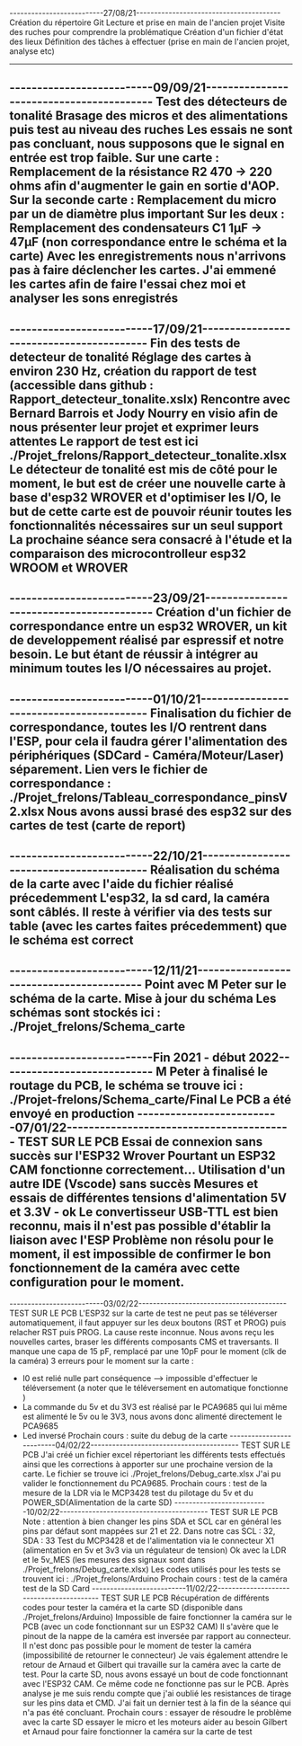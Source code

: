 --------------------------27/08/21----------------------------------------
Création du répertoire Git
Lecture et prise en main de l'ancien projet
Visite des ruches pour comprendre la problématique
Création d'un fichier d'état des lieux
Définition des tâches à effectuer (prise en main de l'ancien projet, analyse etc)

---------------------------------------------------------------------------
--------------------------09/09/21-----------------------------------------
Test des détecteurs de tonalité
Brasage des micros et des alimentations puis test au niveau des ruches 
Les essais ne sont pas concluant, nous supposons que le signal en entrée est trop faible.
Sur une carte : Remplacement de la résistance R2 470 -> 220 ohms afin d'augmenter le gain en sortie d'AOP.
Sur la seconde carte : Remplacement du micro par un de diamètre plus important
Sur les deux : Remplacement des condensateurs C1 1µF -> 47µF (non correspondance entre le schéma et la carte)
Avec les enregistrements nous n'arrivons pas à faire déclencher les cartes. 
J'ai emmené les cartes afin de faire l'essai chez moi et analyser les sons enregistrés
---------------------------------------------------------------------------
--------------------------17/09/21-----------------------------------------
Fin des tests de detecteur de tonalité
Réglage des cartes à environ 230 Hz, création du rapport de test (accessible dans github : Rapport_detecteur_tonalite.xslx)
Rencontre avec Bernard Barrois et Jody Nourry en visio afin de nous présenter leur projet et exprimer leurs attentes
Le rapport de test est ici ./Projet_frelons/Rapport_detecteur_tonalite.xlsx
Le détecteur de tonalité est mis de côté pour le moment, le but est de créer une nouvelle carte à base d'esp32 WROVER et d'optimiser les I/O,
le but de cette carte est de pouvoir réunir toutes les fonctionnalités nécessaires sur un seul support
La prochaine séance sera consacré à l'étude et la comparaison des microcontrolleur esp32 WROOM et WROVER
---------------------------------------------------------------------------
--------------------------23/09/21-----------------------------------------
Création d'un fichier de correspondance entre un esp32 WROVER, un kit de developpement réalisé par espressif et notre besoin.
Le but étant de réussir à intégrer au minimum toutes les I/O nécessaires au projet.
---------------------------------------------------------------------------
--------------------------01/10/21-----------------------------------------
Finalisation du fichier de correspondance, toutes les I/O rentrent dans l'ESP, pour cela il faudra gérer l'alimentation des périphériques (SDCard - Caméra/Moteur/Laser)
séparement.
Lien vers le fichier de correspondance : ./Projet_frelons/Tableau_correspondance_pinsV2.xlsx
Nous avons aussi brasé des esp32 sur des cartes de test (carte de report)
---------------------------------------------------------------------------
--------------------------22/10/21-----------------------------------------
Réalisation du schéma de la carte avec l'aide du fichier réalisé précedemment
L'esp32, la sd card, la caméra sont câblés.
Il reste à vérifier via des tests sur table (avec les cartes faites précedemment) que le schéma est correct
---------------------------------------------------------------------------
--------------------------12/11/21-----------------------------------------
Point avec M Peter sur le schéma de la carte.
Mise à jour du schéma
Les schémas sont stockés ici : ./Projet_frelons/Schema_carte
---------------------------------------------------------------------------
--------------------------Fin 2021 - début 2022----------------------------
M Peter à finalisé le routage du PCB, le schéma se trouve ici : ./Projet-frelons/Schema_carte/Final
Le PCB a été envoyé en production
--------------------------07/01/22-----------------------------------------
TEST SUR LE PCB
Essai de connexion sans succès sur l'ESP32 Wrover
Pourtant un ESP32 CAM fonctionne correctement...
Utilisation d'un autre IDE (Vscode) sans succès
Mesures et essais de différentes tensions d'alimentation 5V et 3.3V - ok
Le convertisseur USB-TTL est bien reconnu, mais il n'est pas possible d'établir la liaison avec l'ESP 
Problème non résolu pour le moment, il est impossible de confirmer le bon fonctionnement de la caméra avec cette configuration pour le moment.
---------------------------------------------------------------------------
--------------------------03/02/22-----------------------------------------
TEST SUR LE PCB
L'ESP32 sur la carte de test ne peut pas se téléverser automatiquement, il faut appuyer sur les deux boutons (RST et PROG) puis relacher RST puis PROG. La cause reste inconnue.
Nous avons reçu les nouvelles cartes, braser les différents composants CMS et traversants. Il manque une capa de 15 pF, remplacé par une 10pF pour le moment (clk de la caméra)
3 erreurs pour le moment sur la carte : 
- I0 est relié nulle part conséquence --> impossible d'effectuer le téléversement (a noter que le téléversement en automatique fonctionne )
- La commande du 5v et du 3V3 est réalisé par le PCA9685 qui lui même est alimenté le 5v ou le 3V3, nous avons donc alimenté directement le PCA9685
- Led inversé
Prochain cours : suite du debug de la carte 
--------------------------04/02/22-----------------------------------------
TEST SUR LE PCB
J'ai créé un fichier excel répertoriant les différents tests effectués ainsi que les corrections à apporter sur une prochaine version de la carte.
Le fichier se trouve ici ./Projet_frelons/Debug_carte.xlsx
J'ai pu valider le fonctionnement du PCA9685.
Prochain cours : test de la mesure de la LDR via le MCP3428
				 test du pilotage du 5v et du POWER_SD(Alimentation de la carte SD)
--------------------------10/02/22-----------------------------------------
TEST SUR LE PCB
Note : attention à bien changer les pins SDA et SCL car en général les pins par défaut sont mappées sur 21 et 22.
Dans notre cas SCL : 32, SDA : 33
Test du MCP3428 et de l'alimentation via le connecteur X1 (alimentation en 5v et 3v3 via un régulateur de tension)
Ok avec la LDR et le 5v_MES (les mesures des signaux sont dans ./Projet_frelons/Debug_carte.xlsx)
Les codes utilisés pour les tests se trouvent ici : ./Projet_frelons/Arduino
Prochain cours : test de la caméra
				 test de la SD Card
--------------------------11/02/22-----------------------------------------
TEST SUR LE PCB
Récupération de différents codes pour tester la caméra et la carte SD (disponible dans ./Projet_frelons/Arduino)
Impossible de faire fonctionner la caméra sur le PCB (avec un code fonctionnant sur un ESP32 CAM)
Il s'avère que le pinout de la nappe de la caméra est inversée par rapport au connecteur.
Il n'est donc pas possible pour le moment de tester la caméra (impossibilité de retourner le connecteur)
Je vais également attendre le retour de Arnaud et Gilbert qui travaille sur la caméra avec la carte de test.
Pour la carte SD, nous avons essayé un bout de code fonctionnant avec l'ESP32 CAM.
Ce même code ne fonctionne pas sur le PCB. Après analyse je me suis rendu compte que j'ai oublié les resistances de tirage sur les pins data et CMD.
J'ai fait un dernier test à la fin de la séance qui n'a pas été concluant.
Prochain cours : essayer de résoudre le problème avec la carte SD
				 essayer le micro et les moteurs
				 aider au besoin Gilbert et Arnaud pour faire fonctionner la caméra sur la carte de test